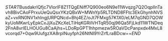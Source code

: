 $START$BusdakrIQfjc7VlorlF8Z1TQgENiff7Q900eo6N9e11Wvqzg7Q2OqpIlnTavh8BivCAoFPrxuUeQuQsxYKzQBxW+MWnYp5RLTDND8FFtc3EkGhynhNVSaZ+vxRN0NV1xhIngjURPQNcd+Bhj4EZ/oJt7FMxg57K1X0/eLM7qGND7QOWkyUoMKwrLyEpkCxJjXuZKcXeLTiHqKGRilVHTqR50qj96Qa5FjLkd11WTNDeq2FnA8vrIELHOUGu8CaAjhs+LDoRpGPT1hhpmezw5ROaVDcPanpxdx4MxL8vcorqd7+0qw9UufgzXA8rpINuyfph26NtNI9YrZrfLraBDcw==$END$